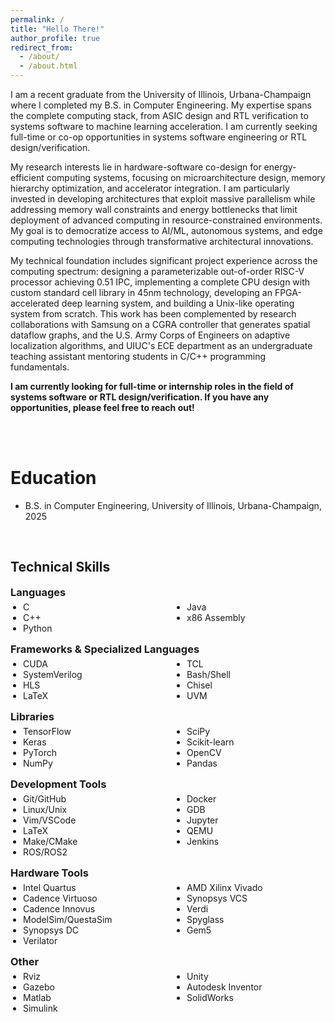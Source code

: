 ```yaml
---
permalink: /
title: "Hello There!"
author_profile: true
redirect_from: 
  - /about/
  - /about.html
---
```


I am a recent graduate from the University of Illinois, Urbana-Champaign where I completed my B.S. in Computer Engineering. My expertise spans the complete computing stack, from ASIC design and RTL verification to systems software to machine learning acceleration. I am currently seeking full-time or co-op opportunities in systems software engineering or RTL design/verification.

My research interests lie in hardware-software co-design for energy-efficient computing systems, focusing on microarchitecture design, memory hierarchy optimization, and accelerator integration. I am particularly invested in developing architectures that exploit massive parallelism while addressing memory wall constraints and energy bottlenecks that limit deployment of advanced computing in resource-constrained environments. My goal is to democratize access to AI/ML, autonomous systems, and edge computing technologies through transformative architectural innovations.

My technical foundation includes significant project experience across the computing spectrum: designing a parameterizable out-of-order RISC-V processor achieving 0.51 IPC, implementing a complete CPU design with custom standard cell library in 45nm technology, developing an FPGA-accelerated deep learning system, and building a Unix-like operating system from scratch. This work has been complemented by research collaborations with Samsung on a CGRA controller that generates spatial dataflow graphs, and the U.S. Army Corps of Engineers on adaptive localization algorithms, and UIUC's ECE department as an undergraduate teaching assistant mentoring students in C/C++ programming fundamentals.


**I am currently looking for full-time or internship roles in the field of systems software or RTL design/verification. If you have any opportunities, please feel free to reach out!**


<br><br>

Education
======
* B.S. in Computer Engineering, University of Illinois, Urbana-Champaign, 2025

<br>

## Technical Skills

<h3 style="margin-bottom: 5px; margin-top: 10px;">Languages</h3>
<div style="display: flex; flex-wrap: wrap; gap: 20px; margin-bottom: 5px;">
<div style="flex: 1; min-width: 150px;">
<ul style="margin: 0; padding-left: 20px;">
<li>C</li>
<li>C++</li>
<li>Python</li>
</ul>
</div>
<div style="flex: 1; min-width: 150px;">
<ul style="margin: 0; padding-left: 20px;">
<li>Java</li>
<li>x86 Assembly</li>
</ul>
</div>
</div>

<h3 style="margin-bottom: 5px; margin-top: 15px;">Frameworks & Specialized Languages</h3>
<div style="display: flex; flex-wrap: wrap; gap: 20px; margin-bottom: 5px;">
<div style="flex: 1; min-width: 150px;">
<ul style="margin: 0; padding-left: 20px;">
<li>CUDA</li>
<li>SystemVerilog</li>
<li>HLS</li>
<li>LaTeX</li>
</ul>
</div>
<div style="flex: 1; min-width: 200px;">
<ul style="margin: 0; padding-left: 20px;">
<li>TCL</li>
<li>Bash/Shell</li>
<li>Chisel</li>
<li>UVM</li>
</ul>
</div>
</div>

<h3 style="margin-bottom: 5px; margin-top: 15px;">Libraries</h3>
<div style="display: flex; flex-wrap: wrap; gap: 20px; margin-bottom: 5px;">
<div style="flex: 1; min-width: 200px;">
<ul style="margin: 0; padding-left: 20px;">
<li>TensorFlow</li>
<li>Keras</li>
<li>PyTorch</li>
<li>NumPy</li>
</ul>
</div>
<div style="flex: 1; min-width: 200px;">
<ul style="margin: 0; padding-left: 20px;">
<li>SciPy</li>
<li>Scikit-learn</li>
<li>OpenCV</li>
<li>Pandas</li>
</ul>
</div>
</div>

<h3 style="margin-bottom: 5px; margin-top: 15px;">Development Tools</h3>
<div style="display: flex; flex-wrap: wrap; gap: 20px; margin-bottom: 5px;">
<div style="flex: 1; min-width: 200px;">
<ul style="margin: 0; padding-left: 20px;">
<li>Git/GitHub</li>
<li>Linux/Unix</li>
<li>Vim/VSCode</li>
<li>LaTeX</li>
<li>Make/CMake</li>
<li>ROS/ROS2</li>
</ul>
</div>
<div style="flex: 1; min-width: 200px;">
<ul style="margin: 0; padding-left: 20px;">
<li>Docker</li>
<li>GDB</li>
<li>Jupyter</li>
<li>QEMU</li>
<li>Jenkins</li>
</ul>
</div>
</div>

<h3 style="margin-bottom: 5px; margin-top: 15px;">Hardware Tools</h3>
<div style="display: flex; flex-wrap: wrap; gap: 20px; margin-bottom: 5px;">
<div style="flex: 1; min-width: 200px;">
<ul style="margin: 0; padding-left: 20px;">
<li>Intel Quartus</li>
<li>Cadence Virtuoso</li>
<li>Cadence Innovus</li>
<li>ModelSim/QuestaSim</li>
<li>Synopsys DC</li>
<li>Verilator</li>
</ul>
</div>
<div style="flex: 1; min-width: 200px;">
<ul style="margin: 0; padding-left: 20px;">
<li>AMD Xilinx Vivado</li>
<li>Synopsys VCS</li>
<li>Verdi</li>
<li>Spyglass</li>
<li>Gem5</li>
</ul>
</div>
</div>

<h3 style="margin-bottom: 5px; margin-top: 15px;">Other</h3>
<div style="display: flex; flex-wrap: wrap; gap: 20px; margin-bottom: 0;">
<div style="flex: 1; min-width: 150px;">
<ul style="margin: 0; padding-left: 20px;">
<li>Rviz</li>
<li>Gazebo</li>
<li>Matlab</li>
<li>Simulink</li>
</ul>
</div>
<div style="flex: 1; min-width: 200px;">
<ul style="margin: 0; padding-left: 20px;">
<li>Unity</li>
<li>Autodesk Inventor</li>
<li>SolidWorks</li>
</ul>
</div>
</div>